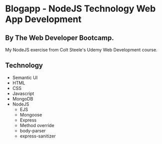 # Blogapp - NodeJS Technology Web App Development 
## By The Web Developer Bootcamp.
My NodeJS exercise from Colt Steele's Udemy Web Development course.

## Technology
- Semantic UI
- HTML
- CSS
- Javascript
- MongoDB
- NodeJS
    - EJS
    - Mongoose
    - Express
    - Method override
    - body-parser
    - express-sanitizer

